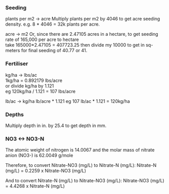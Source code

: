 ### Seeding 
plants per m2 -> acre 
Multiply plants per m2 by 4046 to get acre seeding density. e.g. 8 * 4046 = 32k plants per acre.

acre -> m2
Or, since there are 2.47105 acres in a hectare, to get seeding rate of 165,000 per acre to hectare  
take 165000*2.47105 = 407723.25 then divide my 10000 to get in sq-meters for final seeding of 40.77 or 41.

### Fertiliser
kg/ha -> lbs/ac  
1kg/ha = 0.892179 lbs/acre  
or divide kg/ha by 1.121  
eg 120kg/ha / 1.121 = 107 lbs/acre

lb/ac -> kg/ha
lb/acre * 1.121
eg 107 lb/ac * 1.121 = 120kg/ha

### Depths  
Multiply depth in in. by 25.4 to get depth in mm.


### NO3 <-> NO3-N
The atomic weight of nitrogen is 14.0067 and the molar mass of nitrate anion (NO3-) is 62.0049 g/mole

Therefore, to convert Nitrate-NO3 (mg/L) to Nitrate-N (mg/L):
Nitrate-N (mg/L) = 0.2259 x Nitrate-NO3 (mg/L)

And to convert Nitrate-N (mg/L) to Nitrate-NO3 (mg/L):
Nitrate-NO3 (mg/L) = 4.4268 x Nitrate-N (mg/L)